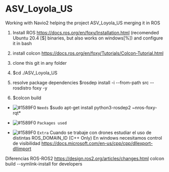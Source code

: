 # ASV_Loyola_US
Working with Navio2 helping the project ASV_Loyola_US merging it in ROS

1. Install ROS https://docs.ros.org/en/foxy/Installation.html   (recomended Ubuntu 20.4 [$] binaries, but also works on windows[%]) and configure it in bash

2. install colcon https://docs.ros.org/en/foxy/Tutorials/Colcon-Tutorial.html

2. clone this git in any folder

3. $cd ./ASV_Loyola_US

4. resolve package dependencies $rosdep install -i --from-path src --rosdistro foxy -y

5. $colcon build



- ![#1589F0](https://via.placeholder.com/15/1589F0/000000?text=+) `Needs`
$sudo apt-get install python3-rosdep2 ~nros-foxy-rqt*

- ![#1589F0](https://via.placeholder.com/15/1589F0/000000?text=+) `Packages used`


- ![#1589F0](https://via.placeholder.com/15/1589F0/000000?text=+) `Extra`
Cuando se trabaje con drones estudiar el uso de distintas ROS_DOMAIN_ID 
(C++ Only) En windows necesitamos control de visibilidad https://docs.microsoft.com/en-us/cpp/cpp/dllexport-dllimport

Diferencias ROS-ROS2 https://design.ros2.org/articles/changes.html
colcon build --symlink-install for developers
